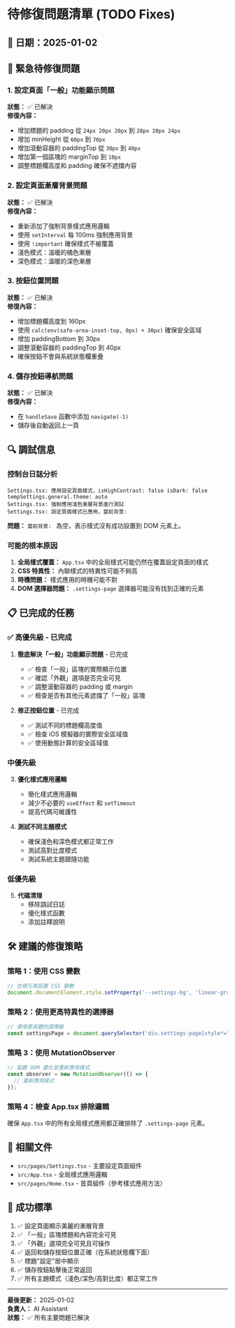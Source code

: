 # 待修復問題清單 (TODO Fixes)

## 📅 日期：2025-01-02

## 🚨 緊急待修復問題
### 1. 設定頁面「一般」功能顯示問題
**狀態：** ✅ 已解決  
**修復內容：**
- 增加標題的 padding 從 `24px 20px 20px` 到 `28px 20px 24px`
- 增加 minHeight 從 `60px` 到 `70px`
- 增加滾動容器的 paddingTop 從 `30px` 到 `40px`
- 增加第一個區塊的 marginTop 到 `10px`
- 調整標題欄高度和 padding 確保不遮擋內容

### 2. 設定頁面漸層背景問題
**狀態：** ✅ 已解決  
**修復內容：**
- 重新添加了強制背景樣式應用邏輯
- 使用 `setInterval` 每 100ms 強制應用背景
- 使用 `!important` 確保樣式不被覆蓋
- 淺色模式：溫暖的橘色漸層
- 深色模式：溫暖的深色漸層

### 3. 按鈕位置問題
**狀態：** ✅ 已解決  
**修復內容：**
- 增加標題欄高度到 160px
- 使用 `calc(env(safe-area-inset-top, 0px) + 30px)` 確保安全區域
- 增加 paddingBottom 到 30px
- 調整滾動容器的 paddingTop 到 40px
- 確保按鈕不會與系統狀態欄重疊

### 4. 儲存按鈕導航問題
**狀態：** ✅ 已解決  
**修復內容：**
- 在 `handleSave` 函數中添加 `navigate(-1)`
- 儲存後自動返回上一頁

## 🔍 調試信息

### 控制台日誌分析
```
Settings.tsx: 應用設定頁面樣式，isHighContrast: false isDark: false tempSettings.general.theme: auto
Settings.tsx: 強制應用淺色漸層背景進行測試
Settings.tsx: 設定頁面樣式已應用，當前背景: 
```

**問題：** `當前背景: ` 為空，表示樣式沒有成功設置到 DOM 元素上。

### 可能的根本原因
1. **全局樣式覆蓋：** `App.tsx` 中的全局樣式可能仍然在覆蓋設定頁面的樣式
2. **CSS 特異性：** 內聯樣式的特異性可能不夠高
3. **時機問題：** 樣式應用的時機可能不對
4. **DOM 選擇器問題：** `.settings-page` 選擇器可能沒有找到正確的元素

## 📋 已完成的任務

### ✅ 高優先級 - 已完成
1. **徹底解決「一般」功能顯示問題** - 已完成
   - ✅ 檢查「一般」區塊的實際顯示位置
   - ✅ 確認「外觀」選項是否完全可見
   - ✅ 調整滾動容器的 padding 或 margin
   - ✅ 檢查是否有其他元素遮擋了「一般」區塊

2. **修正按鈕位置** - 已完成
   - ✅ 測試不同的標題欄高度值
   - ✅ 檢查 iOS 模擬器的實際安全區域值
   - ✅ 使用動態計算的安全區域值

### 中優先級
3. **優化樣式應用邏輯**
   - 簡化樣式應用邏輯
   - 減少不必要的 `useEffect` 和 `setTimeout`
   - 提高代碼可維護性

4. **測試不同主題模式**
   - 確保淺色和深色模式都正常工作
   - 測試高對比度模式
   - 測試系統主題跟隨功能

### 低優先級
5. **代碼清理**
   - 移除調試日誌
   - 優化樣式函數
   - 添加註釋說明

## 🛠️ 建議的修復策略

### 策略 1：使用 CSS 變數
```typescript
// 在根元素設置 CSS 變數
document.documentElement.style.setProperty('--settings-bg', 'linear-gradient(...)');
```

### 策略 2：使用更高特異性的選擇器
```typescript
// 使用更具體的選擇器
const settingsPage = document.querySelector('div.settings-page[style*="minHeight"]');
```

### 策略 3：使用 MutationObserver
```typescript
// 監聽 DOM 變化並重新應用樣式
const observer = new MutationObserver(() => {
  // 重新應用樣式
});
```

### 策略 4：檢查 App.tsx 排除邏輯
確保 `App.tsx` 中的所有全局樣式應用都正確排除了 `.settings-page` 元素。

## 📝 相關文件

- `src/pages/Settings.tsx` - 主要設定頁面組件
- `src/App.tsx` - 全局樣式應用邏輯
- `src/pages/Home.tsx` - 首頁組件（參考樣式應用方法）

## 🎯 成功標準

1. ✅ 設定頁面顯示美麗的漸層背景
2. ✅ 「一般」區塊標題和內容完全可見
3. ✅ 「外觀」選項完全可見且可操作
4. ✅ 返回和儲存按鈕位置正確（在系統狀態欄下面）
5. ✅ 標題"設定"居中顯示
6. ✅ 儲存按鈕點擊後正常返回
7. ✅ 所有主題模式（淺色/深色/高對比度）都正常工作

---

**最後更新：** 2025-01-02  
**負責人：** AI Assistant  
**狀態：** ✅ 所有主要問題已解決

